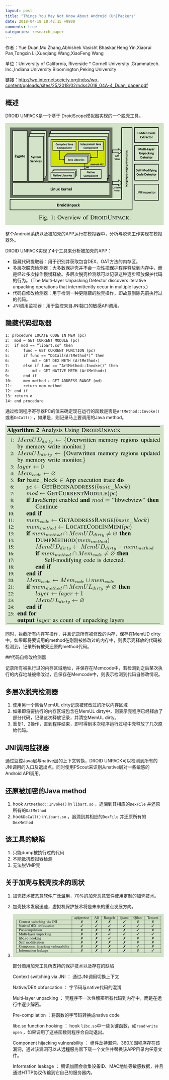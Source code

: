 ```yaml
---
layout: post
title: "Things You May Not Know About Android (Un)Packers"
date: 2018-04-18 18:42:15 +0800
comments: true
categories: research_paper
---
```



作者：Yue Duan,Mu Zhang,Abhishek Vasisht Bhaskar,Heng Yin,Xiaorui Pan,Tongxin Li,Xueqiang Wang,XiaoFeng Wang 

单位：University of California, Riverside † Cornell University ,Grammatech. Inc.,Indiana University Bloomington,Peking University

链接：http://wp.internetsociety.org/ndss/wp-content/uploads/sites/25/2018/02/ndss2018_04A-4_Duan_paper.pdf



## 概述

DROID UNPACK是一个基于 DroidScope模拟器实现的一个脱壳工具。

![1](/images/2018-04-18/1.png)

整个Android系统以及被加壳的APP运行在模拟器中，分析与脱壳工作实现在模拟器外。

DROID UNPACK实现了4个工具来分析被加壳的APP：

- 隐藏代码提取器：用于识别并获取包含DEX、OAT方法的内存区。
- 多层次脱壳检测器：大多数保护壳并不会一次性把保护程序释放到内存中，而是经过多次操作慢慢释放。多层次脱壳检测器可以记录这种逐步释放保护代码的行为。（The Multi-layer Unpacking Detector discovers iterative unpacking operations that intermittently occur in multiple layers.）
- 代码自修改检测器：用于检测一种更隐蔽的脱壳操作，即故意删除先前执行过的代码。
- JNI调用监视器：用于监控来自JNI接口的敏感API调用。

<!--more-->

## 隐藏代码提取器

```
1: procedure LOCATE CODE IN MEM (pc)
2: 	mod ← GET CURRENT MODULE (pc)
3: 	if mod == “libart.so” then
4: 		func ← GET CURRENT FUNCTION (pc)
5: 		if func == “DoCall(ArtMethod*)” then
6: 			md ← GET DEX METH (ArtMethod∗)
7: 		else if func == “ArtMethod::Invoke()” then
8: 			md ← GET NATIVE METH (ArtMethod∗)
9: 		end if
10: 	mem method ← GET ADDRESS RANGE (md)
11: 	return mem method
12: end if
13: return ∅
14: end procedure
```

通过检测程序寄存器PC的值来确定现在运行的函数是否是`ArtMethod::Invoke()` 或者`DoCall()` ，如果是，则记录马上要调用的Java method。

![2](/images/2018-04-18/2.png)

同时，拦截所有内存写操作，并且记录所有被修改的内存，保存在MemUD dirty 中。如果即将要调用的method在刚刚被修改过的内存中，则表示壳释放的代码被检测到，记录所有被壳还原的method代码。

##代码自修改检测器

记录所有被执行过的内存区域地址，并保存在Memcode中，若检测到之后某次执行的内存地址被修改过，且保存在Memcode中，则表示检测到代码自修改情况。

## 多层次脱壳检测器

1. 使用另一个集合MemUL dirty记录被修改过的所以内存区域
2. 如果即将要执行的内存区域包含在MemUL dirty中，则表示壳程序已经释放了部分代码，记录这次释放记录，并清空MemUL dirty。
3. 重复1、2操作，直到程序结束，即可得到本次程序运行过程中壳释放了几次原始代码。

## JNI调用监视器

通过监控Java层与native层的上下文转换，DROID UNPACK可以检测到所有的JNI调用的入口及退出点。同时使用PScout来识别从native层对一些敏感的Android API调用。


## 还原被加密的Java method

1. hook `ArtMethod::Invoke()` in `libart.so` ，追溯到其相应的`DexFile` 并还原所有的`OatMethod`
2. hook`DoCall()` in`libart.so` ，追溯到其相应的`DexFile` 并还原所有的`DexMethod`

## 该工具的缺陷

1. 只能dump被执行过的代码
2. 不能抵抗模拟器检测
3. 无法脱VMP壳

## 关于加壳与脱壳技术的现状

1. 加壳技术被恶意软件广泛滥用，70%的加壳恶意软件使用定制的加壳技术。

2. 加壳技术发展迅速，虚拟机保护技术将是未来的重点发展方向。

3. ![3](/images/2018-04-18/3.png)

   部分商用加壳工具所支持的保护技术以及存在的缺陷

   Context switching via JNI ： 通过JNI调用切换上下文

   Native/DEX obfuscation ： 字节码与native代码的混淆

   Multi-layer unpacking ： 壳程序不一次性解密所有代码到内存中，而是在运行中逐步解密。

   Pre-compilation ：将函数的字节码转换成native code

   libc.so function hooking ： hook `libc.so`中一些关键函数，如`read` `write` `open` ，如果调用了这些函数则程序会自动退出。

   Component hijacking vulnerability ： 组件劫持漏洞，360加固程序存在该漏洞，通过该漏洞可以从远程服务器下载一个文件并替换该APP目录内任意文件。

   Information leakage ： 腾讯加固会收集设备ID、MAC地址等敏感数据，并且通过HTTP协议传输到它自己的服务器内。
